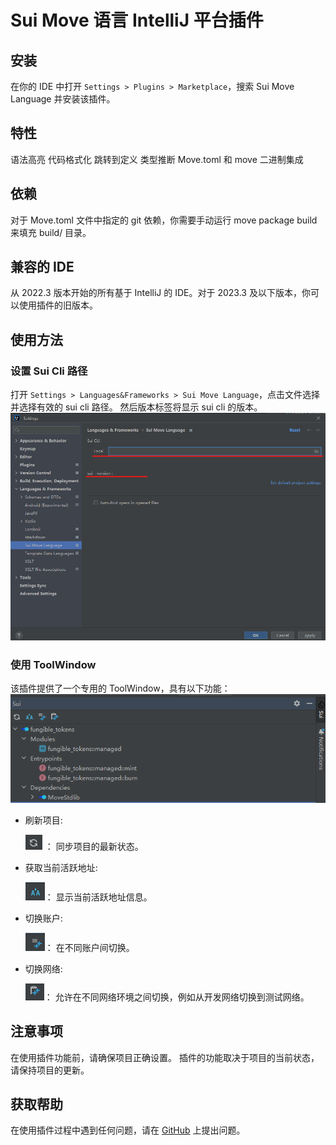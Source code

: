 # Sui Move 语言 IntelliJ 平台插件

## 安装

在你的 IDE 中打开 `Settings > Plugins > Marketplace`，搜索 Sui Move Language 并安装该插件。

## 特性

语法高亮
代码格式化
跳转到定义
类型推断
Move.toml 和 move 二进制集成

## 依赖

对于 Move.toml 文件中指定的 git 依赖，你需要手动运行 move package build 来填充 build/ 目录。

## 兼容的 IDE

从 2022.3 版本开始的所有基于 IntelliJ 的 IDE。对于 2023.3 及以下版本，你可以使用插件的旧版本。

## 使用方法

### 设置 Sui Cli 路径

打开 `Settings > Languages&Frameworks > Sui Move Language`，点击文件选择并选择有效的 sui cli 路径。
然后版本标签将显示 sui cli 的版本。
![img.png](docs/static/select-sui-path.png)

### 使用 ToolWindow

该插件提供了一个专用的 ToolWindow，具有以下功能：
![img.png](docs/static/init.png)

- 刷新项目:

  ![img.png](img.png) ： 同步项目的最新状态。

- 获取当前活跃地址:

  ![img_1.png](img_1.png)： 显示当前活跃地址信息。

- 切换账户:

  ![img_2.png](img_2.png)： 在不同账户间切换。

- 切换网络:

  ![img_3.png](img_3.png)： 允许在不同网络环境之间切换，例如从开发网络切换到测试网络。

## 注意事项

在使用插件功能前，请确保项目正确设置。
插件的功能取决于项目的当前状态，请保持项目的更新。

## 获取帮助

在使用插件过程中遇到任何问题，请在 [GitHub](http://github.com/moveFuns/intellij-move) 上提出问题。